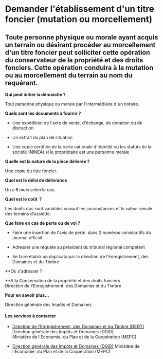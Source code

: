 # Demander l'établissement d'un titre foncier (mutation ou morcellement)

Toute personne physique ou morale ayant acquis un terrain ou désirant procéder au morcellement d'un titre foncier peut solliciter cette opération du conservateur de la propriété et des droits fonciers. Cette opération conduira à la mutation ou au morcellement du terrain au nom du requérant.
---------------------------------------------------------------------------------------------------------------------------------------------------------------------------------------------------------------------------------------------------------------------------------------------------

**Qui peut initier la démarche ?**

Tout personne physique ou morale par l'intermédiaire d'un notaire.

**Quels sont les documents à fournir ?**

*   Une expédition de l'acte de vente, d'échange, de donation ou de distraction

*   Un extrait du plan de situation  
    

*   Une copie certifiée de la carte nationale d'identité ou les statuts de la société (NINEA) si le propriétaire est une personne morale

**Quelle est la nature de la pièce délivrée ?**

Une copie du titre foncier.

**Quel est le délai de délivrance**

Un à 6 mois selon le cas.

**Quel est le coût  ?**

Les droits dus sont variables suivant les circonstances et la valeur vénale des terrains d'assiette.

**Que faire en cas de perte ou de vol ?**

*   Faire une insertion de l'avis de perte  dans 2 numéros consécutifs du Journal officiel  
    

*   Adresser une requête au président du tribunal régional compétent  
    

*   Se faire établir un duplicata par la direction de l'Enregistrement, des Domaines et du Timbre

**Où s'adresser ?  
  
**A la Conservation de la propriété et des droits fonciers  
Direction de l'Enregistrement, des Domaines et du Timbre  

**Pour en savoir plus...**

Direction générale des Impôts et Domaines

#### Les services à contacter

*   [Direction de l'Enregistrement, des Domaines et du Timbre (DEDT)](../../../services/direction-de-lenregistrement-des-domaines-et-du-timbre-dedt.md) Direction générale des Impôts et Domaines (DGID)  
    Ministère de l'Economie, du Plan et de la Coopération (MEPC)  
    
*   [Direction générale des Impôts et Domaines (DGID)](../../../services/direction-generale-des-impots-et-domaines-dgid.md) Ministère de l'Economie, du Plan et de la Coopération (MEPC)